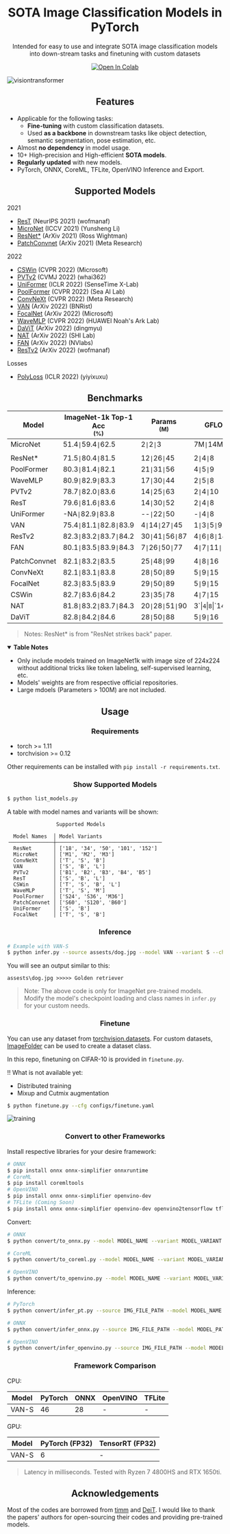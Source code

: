# <div align="center">SOTA Image Classification Models in PyTorch</div>

<div align="center">
<p>Intended for easy to use and integrate SOTA image classification models into down-stream tasks and finetuning with custom datasets</p>

<a href="https://colab.research.google.com/github/sithu31296/image-classification/blob/main/tutorial.ipynb"><img src="https://colab.research.google.com/assets/colab-badge.svg" alt="Open In Colab"></a>

</div>

![visiontransformer](assests/vit_banner.png)

## <div align="center">Features</div>

* Applicable for the following tasks: 
  * **Fine-tuning** with custom classification datasets.
  * Used **as a backbone** in downstream tasks like object detection, semantic segmentation, pose estimation, etc.
* Almost **no dependency** in model usage.
* 10+ High-precision and High-efficient **SOTA models**.
* **Regularly updated** with new models.
* PyTorch, ONNX, CoreML, TFLite, OpenVINO Inference and Export.

## <div align="center">Supported Models</div>

2021
* [ResT](https://arxiv.org/abs/2105.13677v3) (NeurIPS 2021) (wofmanaf)
* [MicroNet](https://arxiv.org/abs/2108.05894v1) (ICCV 2021) (Yunsheng Li)
* [ResNet*](https://arxiv.org/abs/2110.00476) (ArXiv 2021) (Ross Wightman)
* [PatchConvnet](https://arxiv.org/abs/2112.13692) (ArXiv 2021) (Meta Research)

2022
* [CSWin](https://arxiv.org/abs/2107.00652v2) (CVPR 2022) (Microsoft)
* [PVTv2](https://arxiv.org/abs/2106.13797) (CVMJ 2022) (whai362)
* [UniFormer](https://arxiv.org/abs/2201.09450) (ICLR 2022) (SenseTime X-Lab)
* [PoolFormer](https://arxiv.org/abs/2111.11418) (CVPR 2022) (Sea AI Lab)
* [ConvNeXt](https://arxiv.org/abs/2201.03545) (CVPR 2022) (Meta Research)
* [VAN](https://arxiv.org/abs/2202.09741) (ArXiv 2022) (BNRist)
* [FocalNet](https://arxiv.org/abs/2203.11926) (ArXiv 2022) (Microsoft)
* [WaveMLP](https://arxiv.org/abs/2111.12294) (CVPR 2022) (HUAWEI Noah's Ark Lab)
* [DaViT](https://arxiv.org/abs/2204.03645) (ArXiv 2022) (dingmyu)
* [NAT](https://arxiv.org/abs/2204.07143) (ArXiv 2022) (SHI Lab)
* [FAN](https://arxiv.org/abs/2204.12451) (ArXiv 2022) (NVlabs)
* [ResTv2](https://arxiv.org/abs/2204.07366v1) (ArXiv 2022) (wofmanaf)

Losses
* [PolyLoss](https://arxiv.org/abs/2204.12511v1) (ICLR 2022) (yiyixuxu)

## <div align="center">Benchmarks</div>

Model | ImageNet-1k Top-1 Acc <br><sup>(%) | Params <br><sup>(M)  | GFLOPs | Variants & Weights
--- | --- | --- | --- | --- 
MicroNet | 51.4`\|`59.4`\|`62.5 | 2`\|`2`\|`3 | 7M`\|`14M`\|`23M | [M1][micronetw]\|[M2][micronetw]\|[M3][micronetw]
||
ResNet* | 71.5`\|`80.4`\|`81.5 | 12`\|`26`\|`45 | 2`\|`4`\|`8 | [18][rsb18]\|[50][rsb50]\|[101][rsb101]
PoolFormer | 80.3`\|`81.4`\|`82.1 | 21`\|`31`\|`56 | 4`\|`5`\|`9 | [S24][pfs24]\|[S36][pfs36]\|[M36][pfm36]
WaveMLP | 80.9`\|`82.9`\|`83.3 | 17`\|`30`\|`44 | 2`\|`5`\|`8 | [T][wavet]\|[S][waves]\|[M][wavem]
PVTv2 | 78.7`\|`82.0`\|`83.6 | 14`\|`25`\|`63 | 2`\|`4`\|`10 | [B1][pvt1]\|[B2][pvt2]\|[B4][pvt4]
ResT | 79.6`\|`81.6`\|`83.6 | 14`\|`30`\|`52 | 2`\|`4`\|`8 | [S][rests]\|[B][restb]\|[L][restl]
UniFormer | -NA`\|`82.9`\|`83.8 | --`\|`22`\|`50 | -`\|`4`\|`8 | -\|[S][uniformers]\|[B][uniformerb]
VAN | 75.4`\|`81.1`\|`82.8`\|`83.9 | 4`\|`14`\|`27`\|`45 | 1`\|`3`\|`5`\|`9 | T\|[S][vans]\|[B][vanb]\|[L][vanl]
ResTv2 | 82.3`\|`83.2`\|`83.7`\|`84.2 | 30`\|`41`\|`56`\|`87 | 4`\|`6`\|`8`\|`14 | T\|S\|B\|L
FAN | 80.1`\|`83.5`\|`83.9`\|`84.3 | 7`\|`26`\|`50`\|`77 | 4`\|`7`\|`11`\|`17 | T\|S\|B\|L
||
PatchConvnet | 82.1`\|`83.2`\|`83.5 | 25`\|`48`\|`99 | 4`\|`8`\|`16 | [S60][pcs60]\|[S120][pcs120]\|[B60][pcb60]
ConvNeXt | 82.1`\|`83.1`\|`83.8 | 28`\|`50`\|`89 | 5`\|`9`\|`15 | [T][convnextt]\|[S][convnexts]\|[B][convnextb]
FocalNet | 82.3`\|`83.5`\|`83.9 | 29`\|`50`\|`89 | 5`\|`9`\|`15 | [T][focalt]\|[S][focals]\|[B][focalb]
CSWin | 82.7`\|`83.6`\|`84.2 | 23`\|`35`\|`78 | 4`\|`7`\|`15 | [T][cswint]\|[S][cswins]\|[B][cswinb]
NAT | 81.8`\|`83.2`\|`83.7`\|`84.3 | 20`\|`28`\|`51`\|`90 | 3\`\|`4`\|`8`\|`14 | M\|T\|S\|B
DaViT | 82.8`\|`84.2`\|`84.6 | 28`\|`50`\|`88 | 5`\|`9`\|`16 | T\|S\|B

> Notes: ResNet* is from "ResNet strikes back" paper.

<details open>
  <summary><strong>Table Notes</strong></summary>

* Only include models trained on ImageNet1k with image size of 224x224 without additional tricks like token labeling, self-supervised learning, etc.
* Models' weights are from respective official repositories.
* Large mdoels (Parameters > 100M) are not included. 

</details>


## <div align="center">Usage</div>

### <div align="center">Requirements</div>

* torch >= 1.11
* torchvision >= 0.12

Other requirements can be installed with `pip install -r requirements.txt`.

</details>

### <div align="center">Show Supported Models</div>

```bash
$ python list_models.py
```

A table with model names and variants will be shown:

```
                Supported Models
               
  Model Names  │ Model Variants
╶──────────────┼──────────────────────────────────╴
  ResNet       │ ['18', '34', '50', '101', '152']
  MicroNet     │ ['M1', 'M2', 'M3']
  ConvNeXt     │ ['T', 'S', 'B']
  VAN          │ ['S', 'B', 'L']
  PVTv2        │ ['B1', 'B2', 'B3', 'B4', 'B5']
  ResT         │ ['S', 'B', 'L']
  CSWin        │ ['T', 'S', 'B', 'L']
  WaveMLP      │ ['T', 'S', 'M']
  PoolFormer   │ ['S24', 'S36', 'M36']
  PatchConvnet │ ['S60', 'S120', 'B60']
  UniFormer    │ ['S', 'B']
  FocalNet     │ ['T', 'S', 'B']
```

### <div align="center">Inference</div>

```bash
# Example with VAN-S
$ python infer.py --source assests/dog.jpg --model VAN --variant S --checkpoint /path/to/van_s
```

You will see an output similar to this:

```
assests\dog.jpg >>>>> Golden retriever
```

> Note: The above code is only for ImageNet pre-trained models. Modify the model's checkpoint loading and class names in `infer.py` for your custom needs.

### <div align="center">Finetune</div>

You can use any dataset from [torchvision.datasets](https://pytorch.org/vision/stable/datasets.html#image-classification). For custom datasets, [ImageFolder](https://pytorch.org/vision/stable/generated/torchvision.datasets.ImageFolder.html#torchvision.datasets.ImageFolder) can be used to create a dataset class.

In this repo, finetuning on CIFAR-10 is provided in `finetune.py`.

!! What is not available yet:
* Distributed training
* Mixup and Cutmix augmentation

```bash
$ python finetune.py --cfg configs/finetune.yaml
```

![training](assests/train.png)

</details>

### <div align="center">Convert to other Frameworks</div>

Install respective libraries for your desire framework:

```bash
# ONNX
$ pip install onnx onnx-simplifier onnxruntime
# CoreML
$ pip install coremltools
# OpenVINO
$ pip install onnx onnx-simplifier openvino-dev 
# TFLite (Coming Soon)
$ pip install onnx onnx-simplifier openvino-dev openvino2tensorflow tflite-runtime
```

Convert:

```bash
# ONNX
$ python convert/to_onnx.py --model MODEL_NAME --variant MODEL_VARIANT --num_classes NUM_CLASSES --checkpoint /path/to/weights --size IMAGE_SIZE

# CoreML
$ python convert/to_coreml.py --model MODEL_NAME --variant MODEL_VARIANT --num_classes NUM_CLASSES --checkpoint /path/to/weights --size IMAGE_SIZE

# OpenVINO
$ python convert/to_openvino.py --model MODEL_NAME --variant MODEL_VARIANT --num_classes NUM_CLASSES --checkpoint /path/to/weights --size IMAGE_SIZE --precision FP32 or FP16
```

Inference:

```bash
# PyTorch
$ python convert/infer_pt.py --source IMG_FILE_PATH --model MODEL_NAME --variant MODEL_VARIANT --num_classes NUM_CLASSES --checkpoint /path/to/weights --size IMAGE_SIZE --device cuda or cpu

# ONNX
$ python convert/infer_onnx.py --source IMG_FILE_PATH --model MODEL_PATH

# OpenVINO
$ python convert/infer_openvino.py --source IMG_FILE_PATH --model MODEL_PATH --device CPU or GPU
```

### <div align="center">Framework Comparison</div>

CPU:

Model | PyTorch | ONNX | OpenVINO | TFLite
--- | --- | --- | --- | ---
VAN-S | 46 | 28 | - | -

GPU:

Model | PyTorch (FP32) | TensorRT (FP32) 
--- | --- | --- 
VAN-S | 6 | -

> Latency in milliseconds. Tested with Ryzen 7 4800HS and RTX 1650ti.

## <div align="center">Acknowledgements</div>

Most of the codes are borrowed from [timm](https://github.com/rwightman/pytorch-image-models) and [DeiT](https://github.com/facebookresearch/deit). I would like to thank the papers' authors for open-sourcing their codes and providing pre-trained models.


[cswint]: https://github.com/microsoft/CSWin-Transformer/releases/download/v0.1.0/cswin_tiny_224.pth
[cswins]: https://github.com/microsoft/CSWin-Transformer/releases/download/v0.1.0/cswin_small_224.pth
[cswinb]: https://github.com/microsoft/CSWin-Transformer/releases/download/v0.1.0/cswin_base_224.pth
[rests]: https://drive.google.com/file/d/18YGFK_ZqE_AXZ3cMLyM1Q-OnvWj0WlKZ/view?usp=sharing
[restb]: https://drive.google.com/file/d/1CdjkmikUM8tP6xKPGXXOlWdGJ9heIZqf/view?usp=sharing
[restl]: https://drive.google.com/file/d/1J60OCXwvlwbNiTwoRj-iLnGaAN9q0-g9/view?usp=sharing
[pvt1]: https://drive.google.com/file/d/1aM0KFE3f-qIpP3xfhihlULF0-NNuk1m7/view?usp=sharing
[pvt2]: https://drive.google.com/file/d/1snw4TYUCD5z4d3aaId1iBdw-yUKjRmPC/view?usp=sharing
[pvt4]: https://drive.google.com/file/d/1LW-0CFHulqeIxV2cai45t-FyLNKGc5l0/view?usp=sharing
[micronetw]: https://drive.google.com/drive/folders/1j4JSTcAh94U2k-7jCl_3nwbNi0eduM2P?usp=sharing
[pfs24]: https://github.com/sail-sg/poolformer/releases/download/v1.0/poolformer_s24.pth.tar
[pfs36]: https://github.com/sail-sg/poolformer/releases/download/v1.0/poolformer_s36.pth.tar
[pfm36]: https://github.com/sail-sg/poolformer/releases/download/v1.0/poolformer_m36.pth.tar
[rsb18]: https://github.com/rwightman/pytorch-image-models/releases/download/v0.1-rsb-weights/resnet18_a1_0-d63eafa0.pth
[rsb50]: https://github.com/rwightman/pytorch-image-models/releases/download/v0.1-rsb-weights/resnet50_a1_0-14fe96d1.pth
[rsb101]: https://github.com/rwightman/pytorch-image-models/releases/download/v0.1-rsb-weights/resnet101_a1_0-cdcb52a9.pth
[pcs60]: https://dl.fbaipublicfiles.com/deit/s60_224_1k.pth
[pcs120]: https://dl.fbaipublicfiles.com/deit/s120_224_1k.pth
[pcb60]: https://dl.fbaipublicfiles.com/deit/b60_224_1k.pth
[convnextt]: https://dl.fbaipublicfiles.com/convnext/convnext_tiny_1k_224_ema.pth
[convnexts]: https://dl.fbaipublicfiles.com/convnext/convnext_small_1k_224_ema.pth
[convnextb]: https://dl.fbaipublicfiles.com/convnext/convnext_base_1k_224_ema.pth
[uniformers]: https://drive.google.com/file/d/1-uepH3Q3BhTmWU6HK-sGAGQC_MpfIiPD/view?usp=sharing
[uniformerb]: https://drive.google.com/file/d/1-wT39QazTGELxgrQIu6J12D3qcla3hui/view?usp=sharing
[wavet]: https://drive.google.com/file/d/1UHttXxHHGgy8ugwbfPqtxLyKIexLU4Q5/view?usp=sharing
[waves]: https://drive.google.com/file/d/17yaTAixP_j5Xu7B46P2_altAO8UhuEDw/view?usp=sharing
[wavem]: https://drive.google.com/file/d/1O8AbNRuVKsqbQ9lChYaz981AwVzkw-CR/view?usp=sharing
[vans]: https://drive.google.com/file/d/1LFsJHwxAs1TcXAjJ28G86_jwYwV8DzuG/view?usp=sharing
[vanb]: https://drive.google.com/file/d/1qApsgXCbngNYOji2UzJsfeEsPOu6dBo3/view?usp=sharing
[vanl]: https://drive.google.com/file/d/10n6u-W3IrqiCD-7wkotejV_1XiS9kuWF/view?usp=sharing
[focalt]: https://projects4jw.blob.core.windows.net/focalnet/release/classification/focalnet_tiny_lrf.pth
[focals]: https://projects4jw.blob.core.windows.net/focalnet/release/classification/focalnet_small_lrf.pth
[focalb]: https://projects4jw.blob.core.windows.net/focalnet/release/classification/focalnet_base_lrf.pth